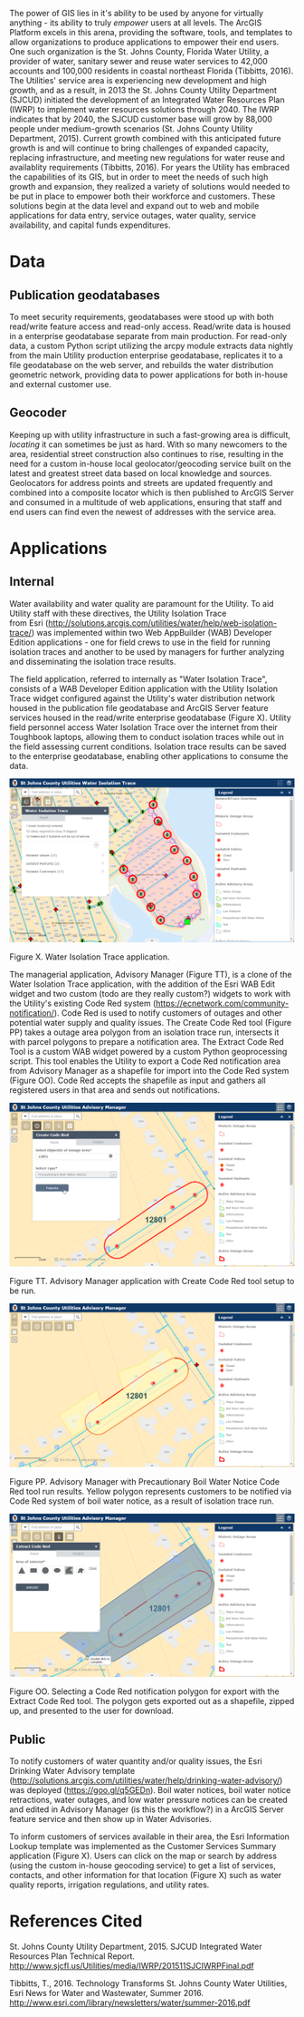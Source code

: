 The power of GIS lies in it's ability to be used by anyone for 
virtually anything - its ability to truly _empower_ users at all 
levels. The ArcGIS Platform excels in this arena, providing the 
software, tools, and templates to allow organizations to 
produce applications to empower their end users. One such 
organization is the St. Johns County, Florida Water 
Utility, a provider of water, sanitary sewer and reuse water 
services to 42,000 accounts and 100,000 residents in coastal 
northeast Florida (Tibbitts, 2016). The Utilities' service area is experiencing 
new development and high growth, and as a result, in 2013 the St. Johns 
County Utility Department (SJCUD) initiated the 
development of an Integrated Water Resources Plan (IWRP) to 
implement water resources solutions through 2040. The IWRP 
indicates that by 2040, the SJCUD customer base will grow by 
88,000 people under medium-growth scenarios (St. Johns County 
Utility Department, 2015). Current growth combined with this 
anticipated future growth is and will continue to bring challenges 
of expanded capacity, replacing infrastructure, and meeting new 
regulations for water reuse and availablity requirements 
(Tibbitts, 2016). For years the Utility has embraced the capabilities of 
its GIS, but in order to meet the needs of such high growth 
and expansion, they realized a variety of solutions would needed 
to be put in place to empower both their workforce and 
customers. These solutions begin at the data level and expand 
out to web and mobile applications for data entry, service outages, 
water quality, service availability, and capital funds expenditures.

# Data

## Publication geodatabases

To meet security requirements, geodatabases were stood up with both 
read/write feature access and read-only access. Read/write data is housed 
in a enterprise geodatabase separate from main production. For read-only data, a 
custom Python script utilizing the arcpy module extracts data nightly 
from the main Utility production enterprise geodatabase, replicates it to a file 
geodatabase on the web server, and rebuilds the water distribution 
geometric network, providing data to power applications for both 
in-house and external customer use. 

## Geocoder

Keeping up with utility infrastructure in such a fast-growing area is 
difficult, _locating_ it can sometimes be just as hard. With so many 
newcomers to the area, residential street construction also continues 
to rise, resulting in the need for a custom in-house local geolocator/geocoding 
service built on the latest and greatest street data based on local 
knowledge and sources. Geolocators for address points and streets are 
updated frequently and combined into a composite locator which is then 
published to ArcGIS Server and consumed in a multitude of web applications, 
ensuring that staff and end users can find even the newest of addresses 
with the service area.

# Applications

## Internal

Water availability and water quality are paramount for the Utility. To 
aid Utility staff with these directives, the Utility Isolation Trace  
from Esri (http://solutions.arcgis.com/utilities/water/help/web-isolation-trace/) 
was implemented within two Web AppBuilder (WAB) Developer Edition applications - 
one for field crews to use in the field for running isolation traces and 
another to be 
used by managers for further analyzing and disseminating the 
isolation trace results.

The field application, referred to internally as "Water Isolation Trace", 
consists of a WAB Developer Edition application with the Utility Isolation Trace 
widget configured against the Utility's water distribution network housed in 
the publication file geodatabase and ArcGIS Server feature services housed 
in the read/write enterprise geodatabase (Figure X). Utility field personnel access 
Water Isolation Trace over the internet from their Toughbook laptops, allowing 
them to conduct isolation traces while out in the field assessing current 
conditions. Isolation trace results can be saved to the enterprise 
geodatabase, enabling other applications to consume the data.

![iso-trace-1](images/isolation-trace-app-1.png)

Figure X. Water Isolation Trace application.

The managerial application, Advisory Manager (Figure TT), is a clone of the Water 
Isolation Trace application, with the addition of the Esri WAB Edit widget and two 
custom (todo are they really custom?) widgets to work with the Utility's 
existing Code Red system (https://ecnetwork.com/community-notification/). 
Code Red is used to notify customers of outages and other potential water supply 
and quality issues. The Create Code Red tool (Figure PP) takes a outage area 
polygon from an isolation trace run, intersects it with parcel polygons to 
prepare a notification area. The Extract Code Red Tool is a custom WAB widget powered 
by a custom Python geoprocessing script. This 
tool enables the Utility to export a Code Red notification area from 
Advisory Manager as a shapefile for import into the Code Red system (Figure OO). Code Red 
accepts the shapefile as input and gathers all registered users in that 
area and sends out notifications.

![adv-mgr-1](images/advisory-manager-application-1.png)

Figure TT. Advisory Manager application with Create Code Red tool setup to be run.

![adv-mgr-2](images/advisory-manager-application-2.png)

Figure PP. Advisory Manager with Precautionary Boil Water Notice Code Red 
tool run results. Yellow polygon represents customers to be notified via 
Code Red system of boil water notice, as a result of isolation trace run.

![adv-mgr-3](images/advisory-manager-application-3.png)

Figure OO. Selecting a Code Red notification polygon for export with the Extract 
Code Red tool. The polygon gets exported out as a shapefile, zipped up, and 
presented to the user for download.

## Public

To notify customers of water quantity and/or quality issues, the Esri 
Drinking Water Advisory template 
(http://solutions.arcgis.com/utilities/water/help/drinking-water-advisory/) 
was deployed (https://goo.gl/q5GEDn). Boil water notices, boil water notice 
retractions, water outages, and low water pressure notices can be created 
and edited in Advisory Manager (is this the workflow?) in a ArcGIS Server 
feature service and then show up in Water Advisories.

To inform customers of services available in their area, the Esri Information 
Lookup template was implemented as the Customer Services Summary application 
(Figure X). Users can click on the map or search by address (using the custom 
in-house geocoding service) to get a list of services, contacts, and other 
information for that location (Figure X) such as water quality reports, 
irrigation regulations, and utility rates.


# References Cited

St. Johns County Utility Department, 2015. SJCUD Integrated 
Water Resources Plan Technical Report. 
http://www.sjcfl.us/Utilities/media/IWRP/201511SJCIWRPFinal.pdf

Tibbitts, T., 2016. Technology Transforms St. Johns County Water 
Utilities, Esri News for Water and Wastewater, Summer 2016. 
http://www.esri.com/library/newsletters/water/summer-2016.pdf
